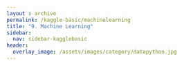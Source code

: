 ```yaml
---
layout : archive
permalink: /kaggle-basic/machinelearning
title: "9. Machine Learning"
sidebar:
  nav: sidebar-kagglebasic
header:
  overlay_image: /assets/images/category/datapython.jpg
---
```

